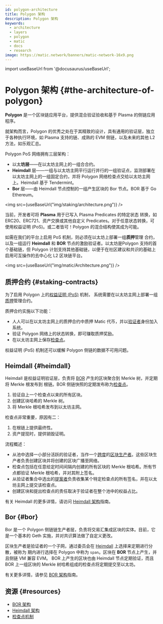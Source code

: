 ```yaml
---
id: polygon-architecture
title: Polygon 架构
description: Polygon 架构
keywords:
  - architecture
  - layers
  - polygon
  - matic
  - docs
  - research
image: https://matic.network/banners/matic-network-16x9.png
---
```

import useBaseUrl from '@docusaurus/useBaseUrl';

# Polygon 架构 {#the-architecture-of-polygon}

**Polygon** 是一个区块链应用平台，提供混合验证验收和基于 Plasma 的侧链应用程序。

就架构而言，Polygon 的优秀之处在于其精致的设计，具有通用的验证层，独立于各种执行环境，如 Plasma 支持的链、成熟的 EVM 侧链，以及未来的其他 L2 方法，如乐观汇总。

Polygon PoS 网络拥有三层架构：

* 以太**坊层**——在以太坊主网上的一组合合约。
* **Heimdall** 层——一组与以太坊主网平行运行并行的一组验证点，监测部署在以太坊主网上的一组固定合约，并将 Polygon 网络检查点交给以太坊主网上。Heimdall 基于 Tendermint。
* **Bor** 层——由 Heimdall 节点控制的一组产生区块的 Bor 节点。BOR 基于 Go Ethereum。

<img src={useBaseUrl("img/staking/architecture.png")} />

当前，开发者可将 **Plasma** 用于已写入 Plasma Predicates 的特定状态
转换，如 ERC20、ERC721、资产交换或其他自定义 Predicates。对于任意状态转换，可使用权益证明 (PoS)。或二者皆可！Polygon 的混合结构使其成为可能。

如需在我们的平台上启用 PoS 机制，则必须在以太坊上部署一组**质押**管理
合约，以及一组运行 **Heimdall** 和 **BOR** 节点的激励验证者。以太坊是Polygon 支持的首个基础链，但 Polygon 计划支持其他基础链，以便于在社区建议和共识的基础上启用可互操作的去中心化 L2 区块链平台。

<img src={useBaseUrl("img/matic/Architecture.png")} />

## 质押合约 {#staking-contracts}

为了启用 Polygon 上的[权益证明 (PoS)](docs/home/polygon-basics/what-is-proof-of-stake) 机制，
系统需要在以太坊主网上部署一组[质押](/docs/maintain/glossary#staking)管理合约。

质押合约实施以下功能：

* 人人可以在以太坊主网上的质押合约中质押 Matic 代币，并以[验证者](/docs/maintain/glossary#validator)身份加入系统。
* 验证 Polygon 网络上的状态转换，即可赚取质押奖励。
* 在以太坊主网上保存[检查点](/docs/maintain/glossary#checkpoint-transaction)。

权益证明 (PoS) 机制还可以缓解 Polygon 侧链的数据不可用问题。

## Heimdall {#heimdall}

Heimdall 是权益证明验证层，负责将 [BOR](/docs/maintain/glossary#bor) 产生的区块聚合到 Merkle 树，并定期将 Merkle 根发布到
根链。BOR 侧链快照的定期发布称为[检查点](/docs/maintain/glossary#checkpoint-transaction)。

1. 验证自上一个检查点以来的所有区块。
2. 创建区块哈希的 Merkle 树。
3. 将 Merkle 根哈希发布到以太坊主网。

检查点非常重要，原因有二：

1. 在根链上提供最终性。
2. 资产提现时，提供销毁证明。

流程概述：

* 从池中选择一小部分活跃的验证者，当作一个[跨度](/docs/maintain/glossary#span)的[区块生产者](/docs/maintain/glossary#block-producer)。这些区块生产者负责创建区块并将创建的区块广播至网络。
* 检查点包括在任意给定时间间隔内创建的所有区块的 Merkle 根哈希。所有节点都验证 Merkle 根哈希，并对其附上签名。
* 从验证者集合中选出的[提案者](/docs/maintain/glossary#proposer)负责收集某个特定检查点的所有签名，并在以太坊主网上提交该检查点。
* 创建区块和提出检查点的责任取决于验证者在整个池中的权益占比。

有关 Heimdall 的更多详情，请访问 [Heimdall 架构](/docs/pos/heimdall/overview)指南。

## Bor {#bor}

Bor 是一个 Polygon 侧链链生产者层，负责将交易汇集成区块的实体。目前，它是一个基本的 Geth 实施，并对共识算法做了自定义更改。

区块生产者是验证者的一个子网，通过委员会在 [Heimdall](/docs/maintain/glossary#heimdall) 上选择来定期进行分散，被称为 期内进行选择在 Polygon 中称为 `span`。区块在 **BOR** 节点上产生，并且侧链 VM 兼容 EVM。
BOR 上产生的区块也由 Heimdall 节点定期验证，而且BOR 上一组区块的 Merkle 树哈希组成的检查点将定期提交至以太坊。

有关更多详情，请参见 [BOR 架构](/docs/pos/bor/overview)指南。

## 资源 {#resources}

* [BOR 架构](https://wiki.polygon.technology/docs/pos/bor)
* [Heimdall 架构](https://forum.polygon.technology/t/matic-system-overview-heimdall/8323)
* [检查点机制](https://forum.polygon.technology/t/checkpoint-mechanism-on-heimdall/7160)
